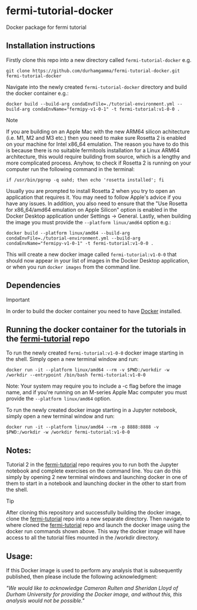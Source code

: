 # fermi-tutorial-docker
Docker package for fermi tutorial

## Installation instructions

Firstly clone this repo into a new directory called ```fermi-tutorial-docker``` e.g.

```git clone https://github.com/durhamgamma/fermi-tutorial-docker.git fermi-tutorial-docker```

Navigate into the newly created ```fermi-tutorial-docker``` directory and build the docker container e.g.:

```docker build --build-arg condaEnvFile=./tutorial-environment.yml --build-arg condaEnvName="fermipy-v1-0-1" -t fermi-tutorial:v1-0-0 .```

> [!NOTE]
> If you are building on an Apple Mac with the new ARM64 silicon achitecture (i.e. M1, M2 and M3 etc.) then you need to make sure Rosetta 2 is enabled on your machine for Intel x86_64 emulation. The reason you have to do this is because there is no suitable fermitools installation for a Linux ARM64 architecture, this would require building from source, which is a lengthy and more complicated process. Anyhow, to check if Rosetta 2 is running on your computer run the following command in the terminal:
>
> ```if /usr/bin/pgrep -q oahd; then echo 'rosetta installed'; fi```
>
> Usually you are prompted to install Rosetta 2 when you try to open an application that requires it. You may need to follow Apple's advice if you have any issues. In addition, you also need to ensure that the "Use Rosetta for x86_64/amd64 emulation on Apple Silicon" option is enabled in the Docker Desktop application under Settings -> General. Lastly, when building the image you must provide the ```--platform linux/amd64``` option e.g.:
>
> ```docker build --platform linux/amd64 --build-arg condaEnvFile=./tutorial-environment.yml --build-arg condaEnvName="fermipy-v1-0-1" -t fermi-tutorial:v1-0-0 .```

This will create a new docker image called ```fermi-tutorial:v1-0-0``` that should now appear in your list of images in the Docker Desktop application, or when you run ```docker images``` from the command line.

## Dependencies

> [!IMPORTANT]
> In order to build the docker container you need to have [Docker](https://www.docker.com) installed.

## Running the docker container for the tutorials in the [fermi-tutorial](https://github.com/durhamgamma/fermi-tutorial) repo

To run the newly created ```fermi-tutorial:v1-0-0``` docker image starting in the shell. Simply open a new terminal window and run:

```docker run -it --platform linux/amd64 --rm -v $PWD:/workdir -w /workdir --entrypoint /bin/bash fermi-tutorial:v1-0-0```

Note: Your system may require you to include a -c flag before the image name, and if you're running on an M-series Apple Mac computer you must provide the ```--platform linux/amd64``` option.

To run the newly created docker image starting in a Jupyter notebook, simply open a new terminal window and run:

```docker run -it --platform linux/amd64 --rm -p 8888:8888 -v $PWD:/workdir -w /workdir fermi-tutorial:v1-0-0```

## Notes:

Tutorial 2 in the [fermi-tutorial](https://github.com/durhamgamma/fermi-tutorial) repo requires you to run both the Jupyter notebook and complete exercises on the command line. You can do this simply by opening 2 new terminal windows and launching docker in one of them to start in a notebook and launching docker in the other to start from the shell.

> [!TIP]
> After cloning this repository and successfully building the docker image, clone the [fermi-tutorial](https://github.com/durhamgamma/fermi-tutorial) repo into a new separate directory. Then navigate to where cloned the [fermi-tutorial](https://github.com/durhamgamma/fermi-tutorial) repo and launch the docker image using the docker run commands shown above. This way the docker image will have access to all the tutorial files mounted in the /workdir directory.

## Usage:

If this Docker image is used to perform any analysis that is subsequently published, then please include the following acknowledgment:

*"We would like to acknowledge Cameron Rulten and Sheridan Lloyd of Durham University for providing the Docker image, and without this, this analysis would not be possible."*

